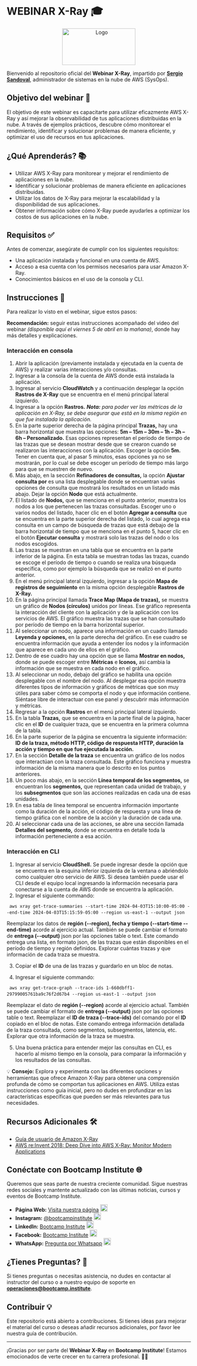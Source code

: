 # WEBINAR X-Ray 🎓

<p align="center">
<img src="https://bootcamp-institute.com/cdn/shop/files/Bootcamp-Institute_Aprende-Cloud-computing-con-los-expertos.jpg?v=1650398319" alt="Logo" width="200" height="100">
</p>

Bienvenido al repositorio oficial del **Webinar X-Ray**, impartido por **[Sergio Sandoval](https://www.linkedin.com/in/sergioaugustosandoval)**, administrador de sistemas en la nube de AWS (SysOps).

## Objetivo del webinar 🎯

El objetivo de este webinar es capacitarte para utilizar eficazmente AWS X-Ray y así mejorar la observabilidad de tus aplicaciones distribuidas en la nube. A través de ejemplos prácticos, descubre cómo monitorear el rendimiento, identificar y solucionar problemas de manera eficiente, y optimizar el uso de recursos en tus aplicaciones.

## ¿Qué Aprenderás? 📚

- Utilizar AWS X-Ray para monitorear y mejorar el rendimiento de aplicaciones en la nube.
- Identificar y solucionar problemas de manera eficiente en aplicaciones distribuidas.
- Utilizar los datos de X-Ray para mejorar la escalabilidad y la disponibilidad de sus aplicaciones.
- Obtener información sobre cómo X-Ray puede ayudarles a optimizar los costos de sus aplicaciones en la nube.

## Requisitos ✅

Antes de comenzar, asegúrate de cumplir con los siguientes requisitos:

- Una aplicación instalada y funcional en una cuenta de AWS.
- Acceso a esa cuenta con los permisos necesarios para usar Amazon X-Ray.
- Conocimientos básicos en el uso de la consola y CLI.

## Instrucciones 🚀

Para realizar lo visto en el webinar, sigue estos pasos:

**Recomendación:** seguir estas instrucciones acompañado del video del webinar *(disponible aquí el viernes 5 de abril en la mañana)*, donde hay más detalles y explicaciones.

### Interacción en consola

1.	Abrir la aplicación (previamente instalada y ejecutada en la cuenta de AWS) y realizar varias interacciones y/o consultas.
2.	Ingresar a la consola de la cuenta de AWS donde está instalada la aplicación. 
3.	Ingresar al servicio **CloudWatch** y a continuación desplegar la opción **Rastros de X-Ray** que se encuentra en el menú principal lateral izquierdo.
4.	Ingresar a la opción **Rastros.**
***Nota:*** *para poder ver las métricas de la aplicación en X-Ray, se debe asegurar que está en la misma región en que fue instalada la aplicación.*
5.	En la parte superior derecha de la página principal **Trazas,** hay una barra horizontal que muestra las opciones: **5m – 15m – 30m – 1h – 3h – 6h – Personalizado.** Esas opciones representan el período de tiempo de las trazas que se desean mostrar desde que se crearon cuando se realizaron las interacciones con la aplicación. Escoger la opción **5m.** Tener en cuenta que, al pasar 5 minutos, esas opciones ya no se mostrarán, por lo cual se debe escoger un período de tiempo más largo para que se muestren de nuevo.
6.	Más abajo, en la sección **Refinadores de consultas,** la opción **Ajustar consulta por** es una lista desplegable donde se encuentran varias opciones de consulta que mostrará los resultados en un listado más abajo. Dejar la opción **Nodo** que está actualmente.
7.	El listado de **Nodos,** que se menciona en el punto anterior, muestra los nodos a los que pertenecen las trazas consultadas. Escoger uno o varios nodos del listado, hacer clic en el botón **Agregar a consulta** que se encuentra en la parte superior derecha del listado, lo cual agrega esa consulta en un campo de búsqueda de trazas que está debajo de la barra horizontal de tiempo que se menciona en el punto 5, hacer clic en el botón **Ejecutar consulta** y mostrará solo las trazas del nodo o los nodos escogidos.
8.	Las trazas se muestran en una tabla que se encuentra en la parte inferior de la página. En esta tabla se muestran todas las trazas, cuando se escoge el período de tiempo o cuando se realiza una búsqueda específica, como por ejemplo la búsqueda que se realizó en el punto anterior.
9.	En el menú principal lateral izquierdo, ingresar a la opción **Mapa de registros de seguimiento** en la misma opción desplegable **Rastros de X-Ray.**
10.	En la página principal llamada **Trace Map (Mapa de trazas),** se muestra un gráfico de **Nodos (círculos)** unidos por líneas. Ese gráfico representa la interacción del cliente con la aplicación y de la aplicación con los servicios de AWS. El gráfico muestra las trazas que se han consultado por período de tiempo en la barra horizontal superior.
11.	Al seleccionar un nodo, aparece una información en un cuadro llamado **Leyenda y opciones,** en la parte derecha del gráfico. En ese cuadro se encuentra información que ayuda a entender los nodos y la información que aparece en cada uno de ellos en el gráfico.
12.	Dentro de ese cuadro hay una opción que se llama **Mostrar en nodos,** donde se puede escoger entre **Métricas** e **Iconos,** así cambia la información que se muestra en cada nodo en el gráfico.
13.	Al seleccionar un nodo, debajo del gráfico se habilita una opción desplegable con el nombre del nodo. Al desplegar esa opción muestra diferentes tipos de información y gráficos de métricas que son muy útiles para saber cómo se comporta el nodo y que información contiene. Siéntase libre de interactuar con ese panel y descubrir más información y métricas.
14.	Regresar a la opción **Rastros** en el menú principal lateral izquierdo.
15.	En la tabla **Trazas,** que se encuentra en la parte final de la página, hacer clic en el **ID** de cualquier traza, que se encuentra en la primera columna de la tabla.
16.	En la parte superior de la página se encuentra la siguiente información: **ID de la traza, método HTTP, código de respuesta HTTP, duración la acción y tiempo en que fue ejecutada la acción.**
17.	En la sección **Detalle de la traza** se encuentra un gráfico de los nodos que interactúan con la traza consultada. Este gráfico funciona y muestra información de la misma manera que lo descrito en los puntos anteriores.
18.	Un poco más abajo, en la sección **Línea temporal de los segmentos,** se encuentran los **segmentos,** que representan cada unidad de trabajo, y los **subsegmentos** que son las acciones realizadas en cada una de esas unidades.
19.	En esa tabla de línea temporal se encuentra información importante como la duración de la acción, el código de respuesta y una línea de tiempo gráfica con el nombre de la acción y la duración de cada una.
20.	Al seleccionar cada una de las acciones, se abre una sección llamada **Detalles del segmento,** donde se encuentra en detalle toda la información perteneciente a esa acción.


### Interacción en CLI

1.	Ingresar al servicio **CloudShell.** Se puede ingresar desde la opción que se encuentra en la esquina inferior izquierda de la ventana o abriéndolo como cualquier otro servicio de AWS. Si desea también puede usar el CLI desde el equipo local ingresando la información necesaria para conectarse a la cuenta de AWS donde se encuentra la aplicación.
2.	Ingresar el siguiente commando:

` ` `
aws xray get-trace-summaries --start-time 2024-04-03T15:10:00-05:00 --end-time 2024-04-03T15:15:59-05:00 --region us-east-1 --output json
` ` `

Reemplazar los datos de **región (--region), fecha y tiempo (--start-time --end-time)** acorde al ejercicio actual. También se puede cambiar el formato de **entrega (--output)** json por las opciones table o text. Este comando entrega una lista, en formato json, de las trazas que están disponibles en el período de tiempo y región definidos. Explorar cuántas trazas y que información de cada traza se muestra.

3.	Copiar el **ID** de una de las trazas y guardarlo en un bloc de notas.
   
4.	Ingresar el siguiente commando:

` ` `
aws xray get-trace-graph --trace-ids 1-660dbff1-29799005761ba9c76f2d67b4 --region us-east-1 --output json
` ` `

Reemplazar el dato de **región (--region)** acorde al ejercicio actual. También se puede cambiar el formato de **entrega (--output)** json por las opciones table o text. Reemplazar el **ID de traza (--trace-ids)** del comando por el **ID** copiado en el bloc de notas. Este comando entrega información detallada de la traza consultada, como segmentos, subsegmentos, latencia, etc. Explorar que otra información de la traza se muestra.

5.	Una buena práctica para entender mejor las consultas en CLI, es hacerlo al mismo tiempo en la consola, para comparar la información y los resultados de las consultas.

💡 **Consejo:** Explora y experimenta con las diferentes opciones y herramientas que ofrece Amazon X-Ray para obtener una comprensión profunda de cómo se comportan tus aplicaciones en AWS. Utiliza estas instrucciones como guía inicial, pero no dudes en profundizar en las características específicas que pueden ser más relevantes para tus necesidades.

## Recursos Adicionales 🛠️

- [Guía de usuario de Amazon X-Ray](https://docs.aws.amazon.com/es_es/xray/latest/devguide/aws-xray.html)
- [AWS re:Invent 2018: Deep Dive into AWS X-Ray: Monitor Modern Applications](https://www.youtube.com/watch?v=5MQkX57eTh8)

## Conéctate con Bootcamp Institute 🌐

Queremos que seas parte de nuestra creciente comunidad. Sigue nuestras redes sociales y mantente actualizado con las últimas noticias, cursos y eventos de Bootcamp Institute.

- **Página Web:** [Visita nuestra página](https://bootcamp-institute.com/) <img src="https://encrypted-tbn0.gstatic.com/images?q=tbn:ANd9GcQVDd5yWRGNNxHId-np7B31fLaWFtbUPkVZ-CJXc8oUJQ&s" alt="Web" width="20" height="20">
- **Instagram:** [@bootcampinstitute](https://www.instagram.com/bootcamp_institute/) <img src="https://upload.wikimedia.org/wikipedia/commons/thumb/e/e7/Instagram_logo_2016.svg/2048px-Instagram_logo_2016.svg.png" alt="Instagram" width="20" height="20">
- **LinkedIn:** [Bootcamp Institute](https://www.linkedin.com/company/bootcamp-institute) <img src="https://upload.wikimedia.org/wikipedia/commons/thumb/8/81/LinkedIn_icon.svg/2048px-LinkedIn_icon.svg.png" alt="LinkedIn" width="20" height="20">
- **Facebook:** [Bootcamp Institute](https://www.facebook.com/bootcampinstituteLATAM/) <img src="https://upload.wikimedia.org/wikipedia/commons/b/b9/2023_Facebook_icon.svg" alt="Facebook" width="20" height="20">
- **WhatsApp:** [Pregunta por Whatsapp](https://api.whatsapp.com/send?phone=525567474611&text=Hola,%20me%20gustar%C3%ADa%20recibir%20m%C3%A1s%20informaci%C3%B3n%20sobre%20su%20oferta%20educativa.) <img src="https://upload.wikimedia.org/wikipedia/commons/thumb/6/6b/WhatsApp.svg/2044px-WhatsApp.svg.png" alt="WhatsApp" width="20" height="20">

## ¿Tienes Preguntas? 🤔

Si tienes preguntas o necesitas asistencia, no dudes en contactar al instructor del curso o a nuestro equipo de soporte en **<operaciones@bootcamp.institute>**.

## Contribuir 💡

Este repositorio está abierto a contribuciones. Si tienes ideas para mejorar el material del curso o deseas añadir recursos adicionales, por favor lee nuestra guía de contribución.

---

¡Gracias por ser parte del **Webinar X-Ray** en **Bootcamp Institute**! Estamos emocionados de verte crecer en tu carrera profesional. 💼🚀
